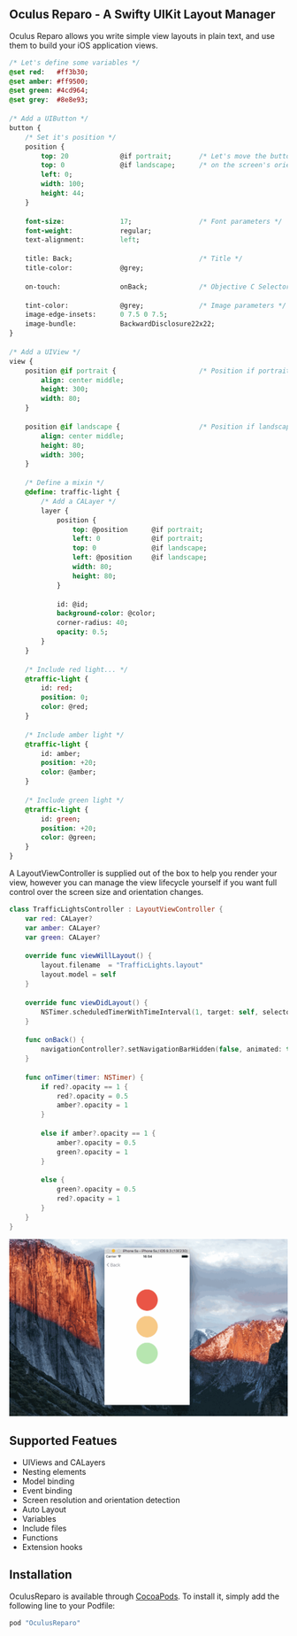 ## Oculus Reparo - A Swifty UIKit Layout Manager

Oculus Reparo allows you write simple view layouts in plain text, and use them to build your iOS application views.

```sass
/* Let's define some variables */
@set red:   #ff3b30;
@set amber: #ff9500;
@set green: #4cd964;
@set grey:  #8e8e93;

/* Add a UIButton */
button {
    /* Set it's position */
    position {
        top: 20             @if portrait;       /* Let's move the button depending */
        top: 0              @if landscape;      /* on the screen's orientation */
        left: 0;
        width: 100;
        height: 44;
    }

    font-size:              17;                 /* Font parameters */
    font-weight:            regular;
    text-alignment:         left;

    title: Back;                                /* Title */
    title-color:            @grey;
    
    on-touch:               onBack;             /* Objective C Selector */

    tint-color:             @grey;              /* Image parameters */
    image-edge-insets:      0 7.5 0 7.5;
    image-bundle:           BackwardDisclosure22x22;
}

/* Add a UIView */
view {
    position @if portrait {                     /* Position if portrait */
        align: center middle;
        height: 300;
        width: 80;
    }

    position @if landscape {                    /* Position if landscape */
        align: center middle;
        height: 80;
        width: 300;
    }

    /* Define a mixin */
    @define: traffic-light {
        /* Add a CALayer */
        layer {
            position {
                top: @position      @if portrait;
                left: 0             @if portrait;
                top: 0              @if landscape;
                left: @position     @if landscape;
                width: 80;
                height: 80;
            }

            id: @id;
            background-color: @color;
            corner-radius: 40;
            opacity: 0.5;
        }
    }
    
    /* Include red light... */
    @traffic-light {
        id: red;
        position: 0;
        color: @red;
    }

    /* Include amber light */
    @traffic-light {
        id: amber;
        position: +20;
        color: @amber;
    }

    /* Include green light */
    @traffic-light {
        id: green;
        position: +20;
        color: @green;
    }
}
```

A LayoutViewController is supplied out of the box to help you render your view, however you can manage the view lifecycle yourself if you want full control over the screen size and orientation changes.

```swift
class TrafficLightsController : LayoutViewController {
    var red: CALayer?
    var amber: CALayer?
    var green: CALayer?
    
    override func viewWillLayout() {
        layout.filename  = "TrafficLights.layout"
        layout.model = self
    }
    
    override func viewDidLayout() {
        NSTimer.scheduledTimerWithTimeInterval(1, target: self, selector: #selector(onTimer), userInfo: nil, repeats: true)
    }
    
    func onBack() {
        navigationController?.setNavigationBarHidden(false, animated: true)
    }
    
    func onTimer(timer: NSTimer) {
        if red?.opacity == 1 {
            red?.opacity = 0.5
            amber?.opacity = 1
        }

        else if amber?.opacity == 1 {
            amber?.opacity = 0.5
            green?.opacity = 1
        }

        else {
            green?.opacity = 0.5
            red?.opacity = 1
        }
    }
}
```

<p align="center">
  <img src="https://raw.githubusercontent.com/flipbit/oculus-reparo-swifty/master/Assets/Screenshots/traffic-lights.gif" />
</p>

## Supported Featues

* UIViews and CALayers
* Nesting elements
* Model binding
* Event binding
* Screen resolution and orientation detection
* Auto Layout
* Variables
* Include files
* Functions
* Extension hooks

## Installation

OculusReparo is available through [CocoaPods](http://cocoapods.org). To install
it, simply add the following line to your Podfile:

```ruby
pod "OculusReparo"
```


